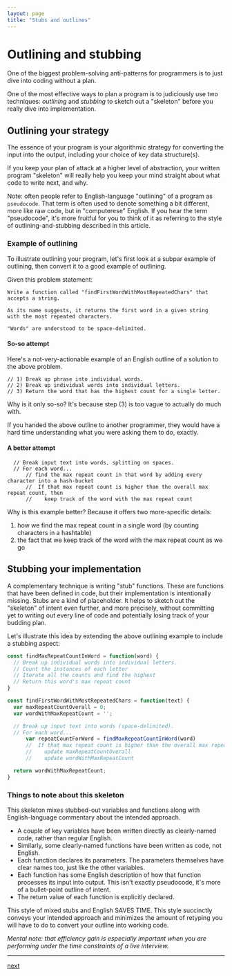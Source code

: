 ```yaml
---
layout: page
title: "Stubs and outlines"
---
```


# Outlining and stubbing

One of the biggest problem-solving anti-patterns for programmers is to just dive into coding without a plan.

One of the most effective ways to plan a program is to judiciously use two techniques: *outlining* and *stubbing* to sketch out a "skeleton" before you really dive into implementation.

## Outlining your strategy

The essence of your program is your algorithmic strategy for converting the input into the output, including your choice of key data structure(s).

If you keep your plan of attack at a higher level of abstraction, your written program "skeleton" will really help you keep your mind straight about what code to write next, and why.

Note: often people refer to English-language "outlining" of a program as `pseudocode`. That term is often used to denote something a bit different, more like raw code, but in "computerese" English. If you hear the term "pseudocode", it's more fruitful for you to think of it as referring to the style of outlining-and-stubbing described in this article.

### Example of outlining

To illustrate outlining your program, let's first look at a subpar example of outlining, then convert it to a good example of outlining.

Given this problem statement:

```
Write a function called "findFirstWordWithMostRepeatedChars" that accepts a string.

As its name suggests, it returns the first word in a given string
with the most repeated characters.

"Words" are understood to be space-delimited.
```

#### So-so attempt

Here's a not-very-actionable example of an English outline of a solution to the above problem.

```
// 1) Break up phrase into individual words.
// 2) Break up individual words into individual letters.
// 3) Return the word that has the highest count for a single letter.
```

Why is it only so-so? It's because step (3) is too vague to actually do much with.

If you handed the above outline to another programmer, they would have a hard time understanding what you were asking them to do, exactly.

#### A better attempt

```
  // Break input text into words, splitting on spaces.
  // For each word...
      // find the max repeat count in that word by adding every character into a hash-bucket
      //  If that max repeat count is higher than the overall max repeat count, then
      //    keep track of the word with the max repeat count
```

Why is this example better? Because it offers two more-specific details:

1. how we find the max repeat count in a single word (by counting characters in a hashtable)
2. the fact that we keep track of the word with the max repeat count as we go

## Stubbing your implementation

A complementary technique is writing "stub" functions. These are functions that have been defined in code, but their implementation is intentionally missing. Stubs are a kind of placeholder. It helps to sketch out the "skeleton" of intent even further, and more precisely, without committing yet to writing out every line of code and potentially losing track of your budding plan.

Let's illustrate this idea by extending the above outlining example to include a stubbing aspect:

```javascript
const findMaxRepeatCountInWord = function(word) {
  // Break up individual words into individual letters.
  // Count the instances of each letter
  // Iterate all the counts and find the highest
  // Return this word's max repeat count
}

const findFirstWordWithMostRepeatedChars = function(text) {
  var maxRepeatCountOverall = 0;
  var wordWithMaxRepeatCount = '';

  // Break up input text into words (space-delimited).
  // For each word...
      var repeatCountForWord = findMaxRepeatCountInWord(word)
      //  If that max repeat count is higher than the overall max repeat count, then
      //    update maxRepeatCountOverall
      //    update wordWithMaxRepeatCount

  return wordWithMaxRepeatCount;
}
```

### Things to note about this skeleton

This skeleton mixes stubbed-out variables and functions along with English-language commentary about the intended approach.

* A couple of key variables have been written directly as clearly-named code, rather than regular English.
* Similarly, some clearly-named functions have been written as code, not English.
* Each function declares its parameters. The parameters themselves have clear names too, just like the other variables.
* Each function has some English description of how that function processes its input into output. This isn't exactly pseudocode, it's more of a bullet-point outline of intent.
* The return value of each function is explicitly declared.

This style of mixed stubs and English SAVES TIME. This style succinctly conveys your intended approach and minimizes the amount of retyping you will have to do to convert your outline into working code.

_Mental note: that efficiency gain is especially important when you are performing under the time constraints of a live interview._

---
[next](../13-readability)
